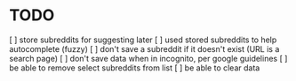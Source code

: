 # TODO
[ ] store subreddits for suggesting later
[ ] used stored subreddits to help autocomplete (fuzzy)
[ ] don't save a subreddit if it doesn't exist (URL is a search page)
[ ] don't save data when in incognito, per google guidelines
[ ] be able to remove select subreddits from list
[ ] be able to clear data
